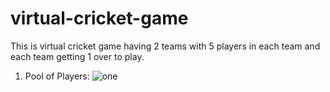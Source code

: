 # virtual-cricket-game
This is virtual cricket game having 2 teams with 5 players in each team and each team getting 1 over to play.
1. Pool of Players:
   ![one](https://github.com/Prakram14/virtual-cricket-game/assets/105963616/43fb9068-e66c-4b00-8823-cbdb81b0145d)
